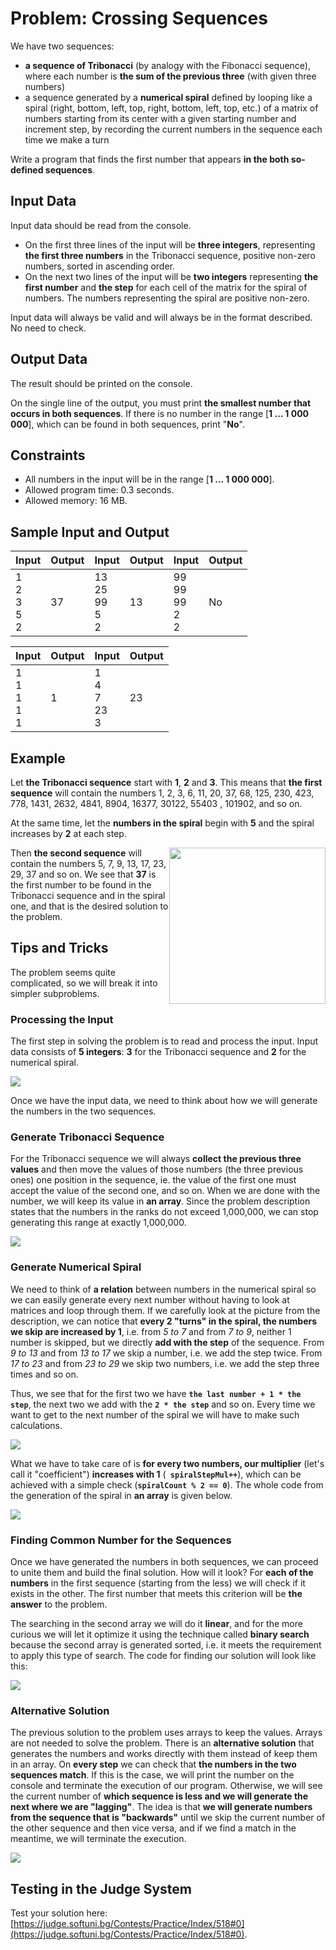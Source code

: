 # Problem: Crossing Sequences

We have two sequences:
   * **a sequence of Tribonacci** (by analogy with the Fibonacci sequence), where each number is **the sum of the previous three** (with given three numbers)
   * a sequence generated by a **numerical spiral** defined by looping like a spiral (right, bottom, left, top, right, bottom, left, top, etc.) of a matrix of numbers starting from its center with a given starting number and increment step, by recording the current numbers in the sequence each time we make a turn

Write a program that finds the first number that appears **in the both so-defined sequences**.

## Input Data

Input data should be read from the console.
   * On the first three lines of the input will be **three integers**, representing **the first three numbers** in the Tribonacci sequence, positive non-zero numbers, sorted in ascending order.
   * On the next two lines of the input will be **two integers** representing **the first number** and **the step** for each cell of the matrix for the spiral of numbers. The numbers representing the spiral are positive non-zero.

Input data will always be valid and will always be in the format described. No need to check.

## Output Data

The result should be printed on the console.

On the single line of the output, you must print **the smallest number that occurs in both sequences**. If there is no number in the range [**1 … 1 000 000**], which can be found in both sequences, print "**No**".

## Constraints

* All numbers in the input will be in the range [**1 … 1 000 000**].
* Allowed program time: 0.3 seconds.
* Allowed memory: 16 MB.

## Sample Input and Output

| Input | Output  | Input | Output | Input | Output |
| ------ | -------- | ------ | ------------ | ------ | -------- |
|1<br>2<br>3<br>5<br>2<br>|37|13<br>25<br>99<br>5<br>2|13|99<br>99<br>99<br>2<br>2|No|

| Input | Output  | Input | Output      |
| ------ | ------- | ------ | ------------ |
|1<br>1<br>1<br>1<br>1|1|1<br>4<br>7<br>23<br>3|23|

## Example

Let **the Tribonacci sequence** start with **1**, **2** and **3**. This means that **the first sequence** will contain the numbers 1, 2, 3, 6, 11, 20, 37, 68, 125, 230, 423, 778, 1431, 2632, 4841, 8904, 16377, 30122, 55403 , 101902, and so on.

At the same time, let the **numbers in the spiral** begin with **5** and the spiral increases by **2** at each step.

<img src="/assets/chapter-9-images/01.Crossing-sequences-01.png" style="float: right; height: 250px;" />

Then **the second sequence** will contain the numbers 5, 7, 9, 13, 17, 23, 29, 37 and so on. We see that **37** is the first number to be found in the Tribonacci sequence and in the spiral one, and that is the desired solution to the problem.

## Tips and Tricks

The problem seems quite complicated, so we will break it into simpler subproblems.

### Processing the Input

The first step in solving the problem is to read and process the input. Input data consists of **5 integers**: **3** for the Tribonacci sequence and **2** for the numerical spiral.

![](/assets/chapter-9-images/01.Crossing-sequences-02.png)

Once we have the input data, we need to think about how we will generate the numbers in the two sequences.

### Generate Tribonacci Sequence

For the Tribonacci sequence we will always **collect the previous three values** and then move the values of those numbers (the three previous ones) one position in the sequence, ie. the value of the first one must accept the value of the second one, and so on. When we are done with the number, we will keep its value in **an array**. Since the problem description states that the numbers in the ranks do not exceed 1,000,000, we can stop generating this range at exactly 1,000,000.

![](/assets/chapter-9-images/01.Crossing-sequences-03.png)

### Generate Numerical Spiral

We need to think of **a relation** between numbers in the numerical spiral so we can easily generate every next number without having to look at matrices and loop through them. If we carefully look at the picture from the description, we can notice that **every 2 "turns" in the spiral, the numbers we skip are increased by 1**, i.e. from *5 to 7* and from *7 to 9*, neither 1 number is skipped, but we directly **add with the step** of the sequence. From *9 to 13* and from *13 to 17* we skip a number, i.e. we add the step twice. From *17 to 23* and from *23 to 29* we skip two numbers, i.e. we add the step three times and so on.

Thus, we see that for the first two we have **`the last number + 1 * the step`**, the next two we add with the **`2 * the step`** and so on. Every time we want to get to the next number of the spiral we will have to make such calculations.

![](/assets/chapter-9-images/01.Crossing-sequences-04.png)

What we have to take care of is **for every two numbers, our multiplier** (let's call it "coefficient") **increases with 1** (**` spiralStepMul++`**), which can be achieved with a simple check (**`spiralCount % 2 == 0`**). The whole code from the generation of the spiral in **an array** is given below.

![](/assets/chapter-9-images/01.Crossing-sequences-05.png)

### Finding Common Number for the Sequences

Once we have generated the numbers in both sequences, we can proceed to unite them and build the final solution. How will it look? For **each of the numbers** in the first sequence (starting from the less) we will check if it exists in the other. The first number that meets this criterion will be **the answer** to the problem.

The searching in the second array we will do it **linear**, and for the more curious we will let it optimize it using the technique called **binary search** because the second array is generated sorted, i.e. it meets the requirement to apply this type of search. The code for finding our solution will look like this:

![](/assets/chapter-9-images/01.Crossing-sequences-06.png)

### Alternative Solution

The previous solution to the problem uses arrays to keep the values. Arrays are not needed to solve the problem. There is an **alternative solution** that generates the numbers and works directly with them instead of keep them in an array. On **every step** we can check that **the numbers in the two sequences match**. If this is the case, we will print the number on the console and terminate the execution of our program. Otherwise, we will see the current number of **which sequence is less and we will generate the next where we are "lagging"**. The idea is that **we will generate numbers from the sequence that is "backwards"** until we skip the current number of the other sequence and then vice versa, and if we find a match in the meantime, we will terminate the execution.

![](/assets/chapter-9-images/01.Crossing-sequences-07.png)

## Testing in the Judge System

Test your solution here: [https://judge.softuni.bg/Contests/Practice/Index/518#0](https://judge.softuni.bg/Contests/Practice/Index/518#0).
